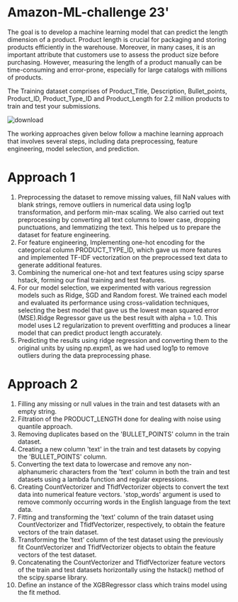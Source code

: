 # Amazon-ML-challenge 23'

The goal is to develop a machine learning model that can predict the length dimension of a product. Product length is crucial for packaging and storing products efficiently in the warehouse. Moreover, in many cases, it is an important attribute that customers use to assess the product size before purchasing. However, measuring the length of a product manually can be time-consuming and error-prone, especially for large catalogs with millions of products.

The Training dataset comprises of Product_Title, Description, Bullet_points, Product_ID, Product_Type_ID and Product_Length for 2.2 million products to train and test your submissions.

![download](https://github.com/Dhruv-Sapra/Amazon-ML-challenge/assets/111555972/c4b6b5ac-2eeb-476c-8195-a90be5c9b276)

The working approaches given below follow a machine learning approach that involves several steps, including data preprocessing, feature engineering, model selection, and prediction.

# Approach 1
1) Preprocessing the dataset to remove missing values, fill NaN values with blank strings, remove outliers in numerical data using log1p transformation, and perform min-max scaling. We also carried out text preprocessing by converting all text columns to lower case, dropping punctuations, and lemmatizing the text. This helped us to prepare the dataset for feature engineering.
2) For feature engineering, Implementing one-hot encoding for the categorical column PRODUCT_TYPE_ID, which gave us more features and implemented TF-IDF vectorization on the preprocessed text data to generate additional features.
3) Combining the numerical one-hot and text features using scipy sparse hstack, forming our final training and test features.
4) For our model selection, we experimented with various regression models such as Ridge, SGD and Random forest. We trained each model and evaluated its performance using cross-validation techniques, selecting the best model that gave us the lowest mean squared error (MSE).Ridge Regressor gave us the best result with alpha = 1.0. This model uses L2 regularization to prevent overfitting and produces a linear model that can predict product length accurately.
5) Predicting the results using ridge regression and converting them to the original units by using np.expm1, as we had used log1p to remove outliers during the data preprocessing phase.

# Approach 2

1) Filling any missing or null values in the train and test datasets with an empty string.
2) Filtration of the PRODUCT_LENGTH done for dealing with noise using quantile approach.
3) Removing duplicates based on the 'BULLET_POINTS' column in the train dataset.
4) Creating a new column 'text' in the train and test datasets by copying the 'BULLET_POINTS' column.
5) Converting the text data to lowercase and remove any non-alphanumeric characters from the 'text' column in both the train and test datasets using a lambda function and regular expressions.
6) Creating CountVectorizer and TfidfVectorizer objects to convert the text data into numerical feature vectors. 'stop_words' argument is used to remove commonly occurring words in the English language from the text data.
7) Fitting and transforming the 'text' column of the train dataset using CountVectorizer and TfidfVectorizer, respectively, to obtain the feature vectors of the train dataset.
8) Transforming the 'text' column of the test dataset using the previously fit CountVectorizer and TfidfVectorizer objects to obtain the feature vectors of the test dataset.
9) Concatenating the CountVectorizer and TfidfVectorizer feature vectors of the train and test datasets horizontally using the hstack() method of the scipy.sparse library.
10) Define an instance of the XGBRegressor class which trains model using the fit method.



